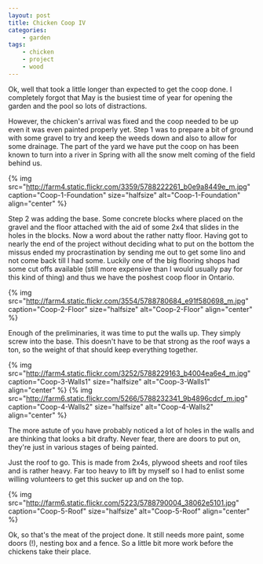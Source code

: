 ```yaml
---
layout: post
title: Chicken Coop IV
categories:
    - garden
tags:
    - chicken
    - project
    - wood
---
```


Ok, well that took a little longer than expected to get the coop done. I completely forgot that May is the busiest time of year for opening the garden and the pool so lots of distractions.

However, the chicken's arrival was fixed and the coop needed to be up even it was even painted properly yet. Step 1 was to prepare a bit of ground with some gravel to try and keep the weeds down and also to allow for some drainage. The part of the yard we have put the coop on has been known to turn into a river in Spring with all the snow melt coming of the field behind us.

{% img src="http://farm4.static.flickr.com/3359/5788222261_b0e9a8449e_m.jpg" caption="Coop-1-Foundation" size="halfsize" alt="Coop-1-Foundation" align="center" %}

Step 2 was adding the base. Some concrete blocks where placed on the gravel and the floor attached with the aid of some 2x4 that slides in the holes in the blocks. Now a word about the rather natty floor. Having got to nearly the end of the project without deciding what to put on the bottom the missus ended my procrastination by sending me out to get some lino and not come back till I had some. Luckily one of the big flooring shops had some cut offs available (still more expensive than I would usually pay for this kind of thing) and thus we have the poshest coop floor in Ontario.

{% img src="http://farm4.static.flickr.com/3554/5788780684_e91f580698_m.jpg" caption="Coop-2-Floor" size="halfsize" alt="Coop-2-Floor" align="center" %}

Enough of the preliminaries, it was time to put the walls up. They simply screw into the base. This doesn't have to be that strong as the roof ways a ton, so the weight of that should keep everything together.

{% img src="http://farm4.static.flickr.com/3252/5788229163_b4004ea6e4_m.jpg" caption="Coop-3-Walls1" size="halfsize" alt="Coop-3-Walls1" align="center" %}
{% img src="http://farm6.static.flickr.com/5266/5788232341_9b4896cdcf_m.jpg" caption="Coop-4-Walls2" size="halfsize" alt="Coop-4-Walls2" align="center" %}

The more astute of you have probably noticed a lot of holes in the walls and are thinking that looks a bit drafty. Never fear, there are doors to put on, they're just in various stages of being painted.

Just the roof to go. This is made from 2x4s, plywood sheets and roof tiles and is rather heavy. Far too heavy to lift by myself so I had to enlist some willing volunteers to get this sucker up and on the top.

{% img src="http://farm6.static.flickr.com/5223/5788790004_38062e5101.jpg" caption="Coop-5-Roof" size="halfsize" alt="Coop-5-Roof" align="center" %}

Ok, so that's the meat of the project done. It still needs more paint, some doors (!), nesting box and a fence. So a little bit more work before the chickens take their place.